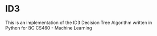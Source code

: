 # ID3
This is an implementation of the ID3 Decision Tree Algorithm written in Python for BC CS460 - Machine Learning
